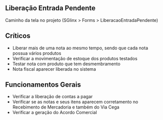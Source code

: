 ## Liberação Entrada Pendente

Caminho da tela no projeto (SGlinx > Forms > LiberacaoEntradaPendente)
## Críticos
  - Liberar mais de uma nota ao mesmo tempo, sendo que cada nota possua vários produtos
  - Verificar a movimentação de estoque dos produtos testados
  - Testar nota com produto que tem desmembramento
  - Nota fiscal aparecer liberada no sistema
## Funcionamentos Gerais
  - Verificar a liberação de contas a pagar
  - Verificar se as notas e seus itens aparecem corretamento no Recebimento de Mercadoria e também do Via Cega
  - Verificar a geração do Acordo Comercial
